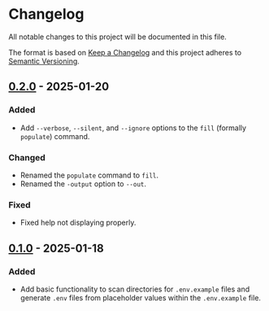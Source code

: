# Changelog
All notable changes to this project will be documented in this file.

The format is based on [Keep a Changelog](http://keepachangelog.com/)
and this project adheres to [Semantic Versioning](http://semver.org/).

## [0.2.0] - 2025-01-20
### Added
- Add `--verbose`, `--silent`, and `--ignore` options to the `fill` (formally `populate`) command.

### Changed
- Renamed the `populate` command to `fill`.
- Renamed the `-output` option to `--out`.

### Fixed
- Fixed help not displaying properly.

## [0.1.0] - 2025-01-18
### Added
- Add basic functionality to scan directories for `.env.example` files and generate `.env` files from placeholder values within the `.env.example` file.

[0.2.0]: https://github.com/jaronfort/env-populate/compare/v0.1.0...v0.2.0
[0.1.0]: https://github.com/jaronfort/env-populate/releases/tag/v0.1.0
